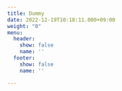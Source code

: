 ```yaml
---
title: Dummy
date: 2022-12-19T10:18:11.000+09:00
weight: "0"
menu:
  header:
    show: false
    name: ''
  footer:
    show: false
    name: ''

---
```

